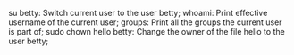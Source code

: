 su betty: Switch current user to the user betty;
whoami: Print effective username of the current user;
groups: Print all the groups the current user is part of;
sudo chown hello betty: Change the owner of the file hello to the user betty;